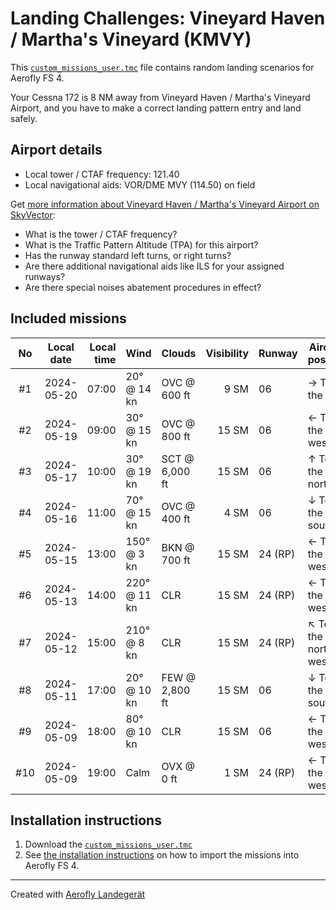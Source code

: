 # Landing Challenges: Vineyard Haven / Martha's Vineyard (KMVY)

This [`custom_missions_user.tmc`](./custom_missions_user.tmc) file contains random landing scenarios for Aerofly FS 4.

Your Cessna 172 is 8 NM away from Vineyard Haven / Martha's Vineyard Airport, and you have to make a correct landing pattern entry and land safely.

## Airport details

- Local tower / CTAF frequency: 121.40
- Local navigational aids: VOR/DME MVY (114.50) on field

Get [more information about Vineyard Haven / Martha's Vineyard Airport on SkyVector](https://skyvector.com/airport/KMVY):

- What is the tower / CTAF frequency?
- What is the Traffic Pattern Altitude (TPA) for this airport?
- Has the runway standard left turns, or right turns?
- Are there additional navigational aids like ILS for your assigned runways?
- Are there special noises abatement procedures in effect?

## Included missions

| No  | Local date | Local time | Wind         | Clouds         | Visibility | Runway  | Aircraft position    |
| :-: | ---------- | ---------: | ------------ | -------------- | ---------: | ------- | -------------------- |
| #1  | 2024-05-20 |      07:00 | 20° @ 14 kn  | OVC @ 600 ft   |       9 SM | 06      | → To the east        |
| #2  | 2024-05-19 |      09:00 | 30° @ 15 kn  | OVC @ 800 ft   |      15 SM | 06      | ← To the west        |
| #3  | 2024-05-17 |      10:00 | 30° @ 19 kn  | SCT @ 6,000 ft |      15 SM | 06      | ↑ To the north       |
| #4  | 2024-05-16 |      11:00 | 70° @ 15 kn  | OVC @ 400 ft   |       4 SM | 06      | ↓ To the south       |
| #5  | 2024-05-15 |      13:00 | 150° @ 3 kn  | BKN @ 700 ft   |      15 SM | 24 (RP) | ← To the west        |
| #6  | 2024-05-13 |      14:00 | 220° @ 11 kn | CLR            |      15 SM | 24 (RP) | ← To the west        |
| #7  | 2024-05-12 |      15:00 | 210° @ 8 kn  | CLR            |      15 SM | 24 (RP) | ↖ To the north-west |
| #8  | 2024-05-11 |      17:00 | 20° @ 10 kn  | FEW @ 2,800 ft |      15 SM | 06      | ↓ To the south       |
| #9  | 2024-05-09 |      18:00 | 80° @ 10 kn  | CLR            |      15 SM | 06      | ← To the west        |
| #10 | 2024-05-09 |      19:00 | Calm         | OVX @ 0 ft     |       1 SM | 24 (RP) | ← To the west        |

## Installation instructions

1. Download the [`custom_missions_user.tmc`](./custom_missions_user.tmc)
2. See [the installation instructions](https://fboes.github.io/aerofly-missions/docs/generic-installation.html) on how to import the missions into Aerofly FS 4.

---

Created with [Aerofly Landegerät](https://github.com/fboes/aerofly-patterns)
